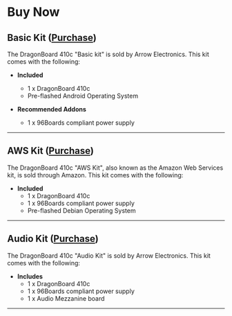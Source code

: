 # Buy Now

## Basic Kit ([Purchase](https://www.arrow.com/en/products/dragonboard410c/arrow-development-tools))

The DragonBoard 410c "Basic kit" is sold by Arrow Electronics. This kit comes with the following:

- **Included**
   - 1 x DragonBoard 410c
   - Pre-flashed Android Operating System

- **Recommended Addons**
   - 1 x 96Boards compliant power supply

***

## AWS Kit ([Purchase](https://www.amazon.com/DragonBoard-410C-IoT-Starter-powered/dp/B01GCPW37O/ref=sr_1_1?ie=UTF8&qid=1487110932&sr=8-1&keywords=dragonboard))

The DragonBoard 410c "AWS Kit", also known as the Amazon Web Services kit, is sold through Amazon. This kit comes with the following:

- **Included**
   - 1 x DragonBoard 410c
   - 1 x 96Boards compliant power supply
   - Pre-flashed Debian Operating System

***

## Audio Kit ([Purchase](https://www.arrow.com/en/products/dragonboard410caudio/arrow-development-tools))

The DragonBoard 410c "Audio Kit" is sold by Arrow Electronics. This kit comes with the following:

- **Includes**
   - 1 x DragonBoard 410c
   - 1 x 96Boards compliant power supply
   - 1 x Audio Mezzanine board

***
